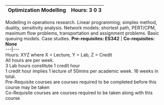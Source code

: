 **Optimization Modelling** | **Hours: 3 0 3**  
---|---  
Modelling in operations research. Linear programming; simplex method, duality, sensitivity analysis. Network models; shortest path, PERT/CPM, maximum flow problems, transportation and assignment problems. Basic queuing models. Case studies.
**Pre-requisites: ES342** | **Co-requisites: None**  
---|---  
Hours: XYZ where X = Lecture, Y = Lab, Z = Credit  
All hours are per week.  
3 Lab hours constitute 1 credit hour  
1 credit hour implies 1 lecture of 50mins per academic week. 16 weeks in total.  
Pre-Requisite courses are courses required to be completed before this course may be taken  
Co-Requisite courses are courses required to be taken along with this course
